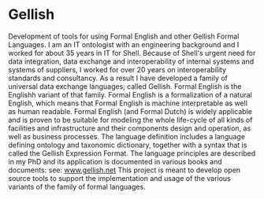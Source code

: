 # Gellish
Development of tools for using Formal English and other Gellish Formal Languages. 
I am an IT ontologist with an engineering background and I worked for about 35 years in IT for Shell. Because of Shell's urgent need for data integration, data exchange and interoperability of internal systems and systems of suppliers, I worked for over 20 years on interoperability standards and consultancy. 
As a result I have developed a family of universal data exchange languages, called Gellish. Formal English is the Englishh variant of that family. Formal English is a formalization of a natural English, which means that Formal English is machine interpretable as well as human readable. Formal English (and Formal Dutch) is widely applicable and is proven to be suitable for modeling the whole life-cycle of all kinds of facilities and infrastructure and their components design and operation, as well as business processes. 
The language definition includes a language defining ontology and taxonomic dictionary, together with a syntax that is called the Gellish Expression Format. The language principles are described in my PhD and its application is documented in various books and documents: see: www.gellish.net
This project is meant to develop open source tools to support the implementation and usage of the various variants of the family of formal languages.
